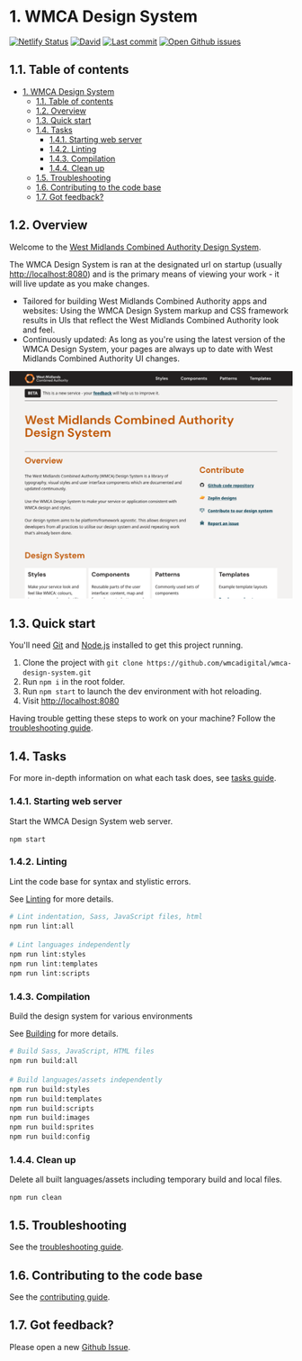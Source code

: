 # 1. WMCA Design System

[![Netlify Status](https://img.shields.io/netlify/04471bb6-9621-4c59-abe8-b4fdf74a3860)](https://app.netlify.com/sites/wmcads/deploys)
[![David](https://img.shields.io/david/dev/wmcadigital/wmca-design-system?style=flat-square)](https://github.com/wmcadigital/wmca-design-system/blob/master/package.json)
[![Last commit](https://img.shields.io/github/last-commit/wmcadigital/wmca-design-system?style=flat-square)](https://github.com/wmcadigital/wmca-design-system/commits/master)
[![Open Github issues](https://img.shields.io/github/issues-raw/wmcadigital/wmca-design-systemstyle=flat-square)](https://github.com/wmcadigital/wmca-design-system/issues)

## 1.1. Table of contents

<!-- TOC -->

- [1. WMCA Design System](#1-wmca-design-system)
  - [1.1. Table of contents](#11-table-of-contents)
  - [1.2. Overview](#12-overview)
  - [1.3. Quick start](#13-quick-start)
  - [1.4. Tasks](#14-tasks)
    - [1.4.1. Starting web server](#141-starting-web-server)
    - [1.4.2. Linting](#142-linting)
    - [1.4.3. Compilation](#143-compilation)
    - [1.4.4. Clean up](#144-clean-up)
  - [1.5. Troubleshooting](#15-troubleshooting)
  - [1.6. Contributing to the code base](#16-contributing-to-the-code-base)
  - [1.7. Got feedback?](#17-got-feedback)

<!-- /TOC -->

## 1.2. Overview

Welcome to the [West Midlands Combined Authority Design System](https://wmcads.netlify.app/).

The WMCA Design System is ran at the designated url on startup (usually [http://localhost:8080](http://localhost:8080)) and is the primary means of viewing your work - it will live update as you make changes.

- Tailored for building West Midlands Combined Authority apps and websites: Using the WMCA Design System markup and CSS framework results in UIs that reflect the West Midlands Combined Authority look and feel.
- Continuously updated: As long as you're using the latest version of the WMCA Design System, your pages are always up to date with West Midlands Combined Authority UI changes.

![West Midlands Combined Authority design system example](doc/preview.png "West Midlands Combined Authority design system example")


## 1.3. Quick start

You'll need [Git](https://help.github.com/articles/set-up-git/) and [Node.js](https://nodejs.org/en/) installed to get this project running.

1. Clone the project with `git clone https://github.com/wmcadigital/wmca-design-system.git`
2. Run `npm i` in the root folder.
3. Run `npm start` to launch the dev environment with hot reloading.
4. Visit [http://localhost:8080](http://localhost:8080)

Having trouble getting these steps to work on your machine? Follow the [troubleshooting guide](doc/troubleshooting.md).

## 1.4. Tasks

For more in-depth information on what each task does, see [tasks guide](doc/contributing/tasks.md).

### 1.4.1. Starting web server

Start the WMCA Design System web server.

`npm start`

### 1.4.2. Linting

Lint the code base for syntax and stylistic errors.

See [Linting](./doc/contributing/tasks/linting.md) for more details.

```bash
# Lint indentation, Sass, JavaScript files, html
npm run lint:all

# Lint languages independently
npm run lint:styles
npm run lint:templates
npm run lint:scripts
```

### 1.4.3. Compilation

Build the design system for various environments

See [Building](./doc/contributing/tasks/building.md) for more details.

```bash
# Build Sass, JavaScript, HTML files
npm run build:all

# Build languages/assets independently
npm run build:styles
npm run build:templates
npm run build:scripts
npm run build:images
npm run build:sprites
npm run build:config
```

### 1.4.4. Clean up

Delete all built languages/assets including temporary build and local files.

`npm run clean`

## 1.5. Troubleshooting

See the [troubleshooting guide](doc/troubleshooting.md).

## 1.6. Contributing to the code base

See the [contributing guide](doc/contributing.md).

## 1.7. Got feedback?

Please open a new [Github Issue](https://github.com/wmcadigital/wmca-design-system/issues).
